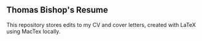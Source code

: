 ## Thomas Bishop's Resume 

This repository stores edits to my CV and cover letters, created with LaTeX using MacTex locally. 

